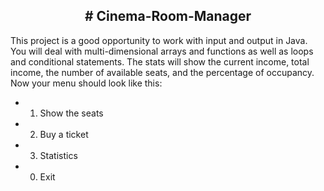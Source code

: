 <h2 align="center">
  # Cinema-Room-Manager
</h2>

This project is a good opportunity to work with input and output in Java. You will deal with multi-dimensional arrays and functions as well as loops and conditional statements.
The stats will show the current income, total income, the number of available seats, and the percentage of occupancy.
Now your menu should look like this:
- 1. Show the seats
- 2. Buy a ticket
- 3. Statistics
- 0. Exit
